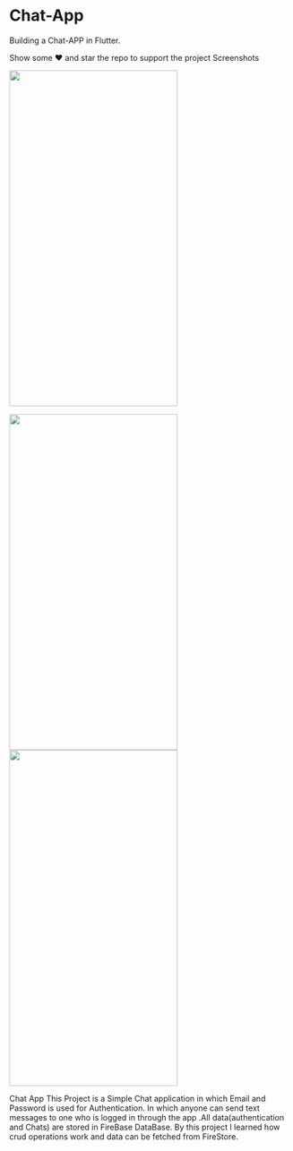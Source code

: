 # Chat-App
Building a Chat-APP in Flutter.

Show some ❤️ and star the repo to support the project Screenshots

<img src="https://user-images.githubusercontent.com/55958579/114082570-89a4e400-98cb-11eb-9d46-a8abd1770df8.jpg" width="300px" height="600px" />
<p float="left">
<img src="https://user-images.githubusercontent.com/55958579/114082578-8d386b00-98cb-11eb-9b53-6b252681f2a3.jpg" width="300px" height="600px" />
<img src="https://user-images.githubusercontent.com/55958579/114082583-90335b80-98cb-11eb-8ccc-4279483d9fa9.jpg" width="300px" height="600px"> 
</p>

Chat App This Project is a Simple Chat application in which
Email and Password is used for Authentication. In which anyone can 
send text messages to one who is logged in through the app
.All data(authentication and Chats) are stored in FireBase DataBase.
By this project I learned how crud operations work and data can be
fetched from FireStore.
